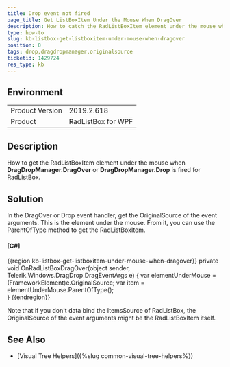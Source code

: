 ```yaml
---
title: Drop event not fired
page_title: Get ListBoxItem Under the Mouse When DragOver
description: How to catch the RadListBoxItem element under the mouse when drag over or drop on RadListBox.
type: how-to
slug: kb-listbox-get-listboxitem-under-mouse-when-dragover
position: 0
tags: drop,dragdropmanager,originalsource
ticketid: 1429724
res_type: kb
---
```


## Environment
<table>
	<tbody>
		<tr>
			<td>Product Version</td>
			<td>2019.2.618</td>
		</tr>
		<tr>
			<td>Product</td>
			<td>RadListBox for WPF</td>
		</tr>
	</tbody>
</table>

## Description

How to get the RadListBoxItem element under the mouse when __DragDropManager.DragOver__ or __DragDropManager.Drop__ is fired for RadListBox.

## Solution

In the DragOver or Drop event handler, get the OriginalSource of the event arguments. This is the element under the mouse. From it, you can use the ParentOfType<T> method to get the RadListBoxItem.

#### __[C#]__
{{region kb-listbox-get-listboxitem-under-mouse-when-dragover}}
	private void OnRadListBoxDragOver(object sender, Telerik.Windows.DragDrop.DragEventArgs e)
	{
		var elementUnderMouse = (FrameworkElement)e.OriginalSource;
		var item = elementUnderMouse.ParentOfType<RadListBoxItem>();		
	}
{{endregion}}

Note that if you don't data bind the ItemsSource of RadListBox, the OriginalSource of the event arguments might be the RadListBoxItem itself.

## See Also  
* [Visual Tree Helpers]({%slug common-visual-tree-helpers%})